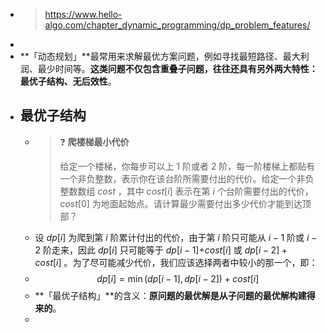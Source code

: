 - > https://www.hello-algo.com/chapter_dynamic_programming/dp_problem_features/
-
- **「动态规划」**最常用来求解最优方案问题，例如寻找最短路径、最大利润、最少时间等。**这类问题不仅包含重叠子问题，往往还具有另外两大特性：最优子结构、无后效性**。
- ## 最优子结构
	- > ❓ **爬楼梯最小代价**
	  >
	  > 给定一个楼梯，你每步可以上 1 阶或者 2 阶，每一阶楼梯上都贴有一个非负整数，表示你在该台阶所需要付出的代价。给定一个非负整数数组 $cost$ ，其中 $cost[i]$ 表示在第 $i$ 个台阶需要付出的代价，$cost[0]$ 为地面起始点。请计算最少需要付出多少代价才能到达顶部？
	- 设 $dp[i]$ 为爬到第 $i$ 阶累计付出的代价，由于第 $i$ 阶只可能从 $i-1$ 阶或 $i-2$ 阶走来，因此 $dp[i]$ 只可能等于 $dp[i−1]$+$cost[i]$ 或 $dp[i−2]+cost[i]$ 。为了尽可能减少代价，我们应该选择两者中较小的那一个，即：
	- $$dp[i]=\min(dp[i-1],dp[i-2])+cost[i]$$
	- **「最优子结构」**的含义：**原问题的最优解是从子问题的最优解构建得来的**。
	-